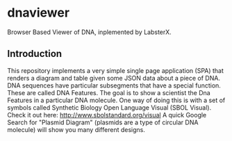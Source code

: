 # dnaviewer
Browser Based Viewer of DNA, inplemented by LabsterX.

## Introduction
This repository implements a very simple single page application (SPA) that renders a diagram
and table given some JSON data about a piece of DNA. DNA sequences have particular subsegments that have a special
function. These are called DNA Features. The goal is to show a scientist the Dna Features in a particular DNA
molecule. One way of doing this is with a set of symbols called Synthetic Biology Open Language Visual (SBOL Visual).
Check it out here: http://www.sbolstandard.org/visual
A quick Google Search for "Plasmid Diagram" (plasmids are a type of circular DNA molecule) will show you many different
designs.






